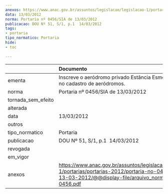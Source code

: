 ```yaml
---
anexos: https://www.anac.gov.br/assuntos/legislacao/legislacao-1/portarias/portarias-2012/portaria-no-0456-sia-de-13-03-2012/@@display-file/arquivo_norma/PA2012-0456.pdf
data: 13/03/2012
norma: Portaria nº 0456/SIA de 13/03/2012
publicacao: DOU Nº 51, S/1, p.1  14/03/2012
tags:
- portaria
tipo_normatico: Portaria
hide: 
- toc 
 
---
```


|                    | Documento                                                                                                                                                         |
|:-------------------|:------------------------------------------------------------------------------------------------------------------------------------------------------------------|
| ementa             | Inscreve o aeródromo privado Estância Esmeralda (MS) no cadastro de aeródromos.                                                                                   |
| norma              | Portaria nº 0456/SIA de 13/03/2012                                                                                                                                |
| tornada_sem_efeito |                                                                                                                                                                   |
| alterada           |                                                                                                                                                                   |
| data               | 13/03/2012                                                                                                                                                        |
| outros             |                                                                                                                                                                   |
| tipo_normatico     | Portaria                                                                                                                                                          |
| publicacao         | DOU Nº 51, S/1, p.1  14/03/2012                                                                                                                                   |
| revogada           |                                                                                                                                                                   |
| em_vigor           |                                                                                                                                                                   |
| anexos             | https://www.anac.gov.br/assuntos/legislacao/legislacao-1/portarias/portarias-2012/portaria-no-0456-sia-de-13-03-2012/@@display-file/arquivo_norma/PA2012-0456.pdf |